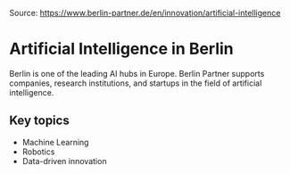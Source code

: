 Source: https://www.berlin-partner.de/en/innovation/artificial-intelligence
# Artificial Intelligence in Berlin

Berlin is one of the leading AI hubs in Europe. 
Berlin Partner supports companies, research institutions, and startups in the field of artificial intelligence.

## Key topics
- Machine Learning
- Robotics
- Data-driven innovation
